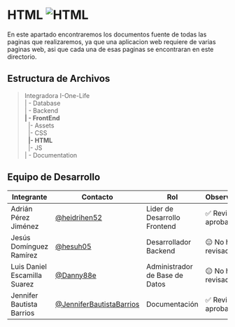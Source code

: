 # HTML  ![HTML](https://img.shields.io/badge/HTML-239120?style=for-the-badge&logo=html5&logoColor=white)


 En este apartado encontraremos los documentos fuente de todas las paginas que realizaremos, ya que una aplicacion web requiere de varias paginas web, asi que cada una de esas paginas se encontraran en este directorio. 

## Estructura de Archivos

>Integradora I-One-Life<br>
>| - Database<br>
>| - Backend<br>
>**| - FrontEnd** <br>
>&nbsp;&nbsp;|- Assets<br>
>&nbsp;&nbsp;|- CSS<br>
>&nbsp;&nbsp;**|- HTML**<br>
>&nbsp;&nbsp;|- JS<br>
>| - Documentation


## Equipo de Desarrollo

|Integrante|Contacto|Rol|Observaciones|
|------------|--------|---|---|
|Adrián Pérez Jiménez|[@heidrihen52](https://github.com/heidrihen52)|Lider de Desarrollo Frontend|✅ Revisado y aprobado.|
|Jesús Domínguez Ramírez|[@hesuh05](https://github.com/hesuh05)|Desarrollador Backend|😐 No ha revisado.|
|Luis Daniel Escamilla Suarez|[@Danny88e](https://github.com/Danny88e)|Administrador de Base de Datos|😐 No ha revisado.|
|Jennifer Bautista Barrios|[@JenniferBautistaBarrios](https://github.com/JenniferBautistaBarrios)|Documentación|✅ Revisado y aprobado.|
